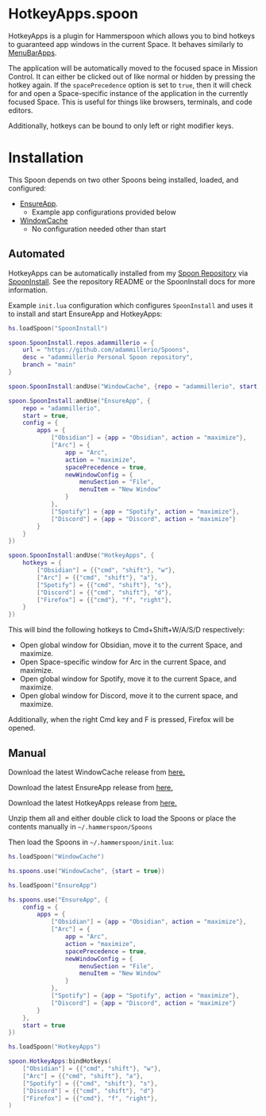 # HotkeyApps.spoon
HotkeyApps is a plugin for Hammerspoon which allows you to bind hotkeys to guaranteed app windows in the current Space. It behaves similarly to [MenuBarApps](https://github.com/adammillerio/MenuBarApps.spoon).

The application will be automatically moved to the focused space in Mission Control. It can either be clicked out of like normal or hidden by pressing the hotkey again. If the `spacePrecedence` option is set to `true`, then it will check for and open a Space-specific instance of the application in the currently focused Space. This is useful for things like browsers, terminals, and code editors.

Additionally, hotkeys can be bound to only left or right modifier keys.

# Installation

This Spoon depends on two other Spoons being installed, loaded, and configured:
* [EnsureApp](https://github.com/adammillerio/EnsureApp.spoon).
    * Example app configurations provided below
* [WindowCache](https://github.com/adammillerio/WindowCache.spoon)
    * No configuration needed other than start

## Automated

HotkeyApps can be automatically installed from my [Spoon Repository](https://github.com/adammillerio/Spoons) via [SpoonInstall](https://www.hammerspoon.org/Spoons/SpoonInstall.html). See the repository README or the SpoonInstall docs for more information.

Example `init.lua` configuration which configures `SpoonInstall` and uses it to install and start EnsureApp and HotkeyApps:

```lua
hs.loadSpoon("SpoonInstall")

spoon.SpoonInstall.repos.adammillerio = {
    url = "https://github.com/adammillerio/Spoons",
    desc = "adammillerio Personal Spoon repository",
    branch = "main"
}

spoon.SpoonInstall:andUse("WindowCache", {repo = "adammillerio", start = true})

spoon.SpoonInstall:andUse("EnsureApp", {
    repo = "adammillerio",
    start = true,
    config = {
        apps = {
            ["Obsidian"] = {app = "Obsidian", action = "maximize"},
            ["Arc"] = {
                app = "Arc",
                action = "maximize",
                spacePrecedence = true,
                newWindowConfig = {
                    menuSection = "File",
                    menuItem = "New Window"
                }
            },
            ["Spotify"] = {app = "Spotify", action = "maximize"},
            ["Discord"] = {app = "Discord", action = "maximize"}
        }
    }
})

spoon.SpoonInstall:andUse("HotkeyApps", {
    hotkeys = {
        ["Obsidian"] = {{"cmd", "shift"}, "w"},
        ["Arc"] = {{"cmd", "shift"}, "a"},
        ["Spotify"] = {{"cmd", "shift"}, "s"},
        ["Discord"] = {{"cmd", "shift"}, "d"},
        ["Firefox"] = {{"cmd"}, "f", "right"},
    }
})
```

This will bind the following hotkeys to Cmd+Shift+W/A/S/D respectively:
* Open global window for Obsidian, move it to the current Space, and maximize.
* Open Space-specific window for Arc in the current Space, and maximize.
* Open global window for Spotify, move it to the current Space, and maximize.
* Open global window for Discord, move it to the current space, and maximize.

Additionally, when the right Cmd key and F is pressed, Firefox will be opened.

## Manual

Download the latest WindowCache release from [here.](https://github.com/adammillerio/Spoons/raw/main/Spoons/MenuBarApps.spoon.zip)

Download the latest EnsureApp release from [here.](https://github.com/adammillerio/Spoons/raw/main/Spoons/EnsureApp.spoon.zip)

Download the latest HotkeyApps release from [here.](https://github.com/adammillerio/Spoons/raw/main/Spoons/HotkeyApps.spoon.zip)

Unzip them all and either double click to load the Spoons or place the contents manually in `~/.hammerspoon/Spoons`

Then load the Spoons in `~/.hammerspoon/init.lua`:

```lua
hs.loadSpoon("WindowCache")

hs.spoons.use("WindowCache", {start = true})

hs.loadSpoon("EnsureApp")

hs.spoons.use("EnsureApp", {
    config = {
        apps = {
            ["Obsidian"] = {app = "Obsidian", action = "maximize"},
            ["Arc"] = {
                app = "Arc",
                action = "maximize",
                spacePrecedence = true,
                newWindowConfig = {
                    menuSection = "File",
                    menuItem = "New Window"
                }
            },
            ["Spotify"] = {app = "Spotify", action = "maximize"},
            ["Discord"] = {app = "Discord", action = "maximize"}
        }
    },
    start = true
})

hs.loadSpoon("HotkeyApps")

spoon.HotkeyApps:bindHotkeys(
	["Obsidian"] = {{"cmd", "shift"}, "w"},
	["Arc"] = {{"cmd", "shift"}, "a"},
	["Spotify"] = {{"cmd", "shift"}, "s"},
	["Discord"] = {{"cmd", "shift"}, "d"}
    ["Firefox"] = {{"cmd"}, "f", "right"},
)
```
